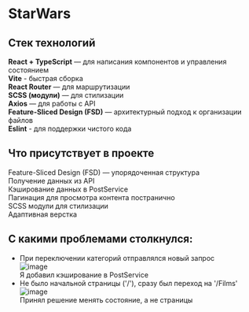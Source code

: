 # StarWars

## Стек технологий

 **React + TypeScript** — для написания компонентов и управления состоянием  
 **Vite** - быстрая сборка  
 **React Router** — для маршрутизации  
 **SCSS (модули)** — для стилизации  
 **Axios** — для работы с API  
 **Feature-Sliced Design (FSD)** — архитектурный подход к организации файлов  
 **Eslint** - для поддержки чистого кода  

 ## Что присутствует в проекте
Feature-Sliced Design (FSD) — упорядоченная структура  
Получение данных из API  
Кэширование данных в PostService  
Пагинация для просмотра контента постранично  
SCSS модули для стилизации  
Адаптивная верстка  

 ## С какими проблемами столкнулся:  
  - При переключении категорий отправлялся новый запрос  
 ![image](https://github.com/user-attachments/assets/73e94fc1-504d-4728-ab04-d31da445c63e)  
Я добавил кэширование в PostService
 - Не было начальной страницы ('/'), сразу был переход на '/Films'
   ![image](https://github.com/user-attachments/assets/c56c8e6d-6767-41a0-8993-0159017ef6da)  
   Принял решение менять состояние, а не страницы

